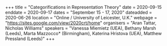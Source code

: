 +++
title = "Categorifications in Representation Theory"
date = 2020-09-15
enddate = 2020-09-17
dates = "September 15 - 17, 2020"
dateadded = 2020-06-26
location = "Online / University of Leicester, U.K."
webpage = "https://sites.google.com/view/2020crt/home"
organisers = "Aran Tattar, Nicholas Williams"
speakers = "Vanessa Miemietz (UEA), Bethany Marsh (Leeds), Marta Mazzocco* (Birmingham), Katerina Hristova (UEA), Matthew Pressland (Leeds)"
+++
